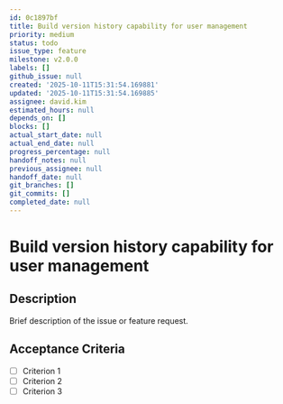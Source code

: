 ```yaml
---
id: 0c1897bf
title: Build version history capability for user management
priority: medium
status: todo
issue_type: feature
milestone: v2.0.0
labels: []
github_issue: null
created: '2025-10-11T15:31:54.169881'
updated: '2025-10-11T15:31:54.169885'
assignee: david.kim
estimated_hours: null
depends_on: []
blocks: []
actual_start_date: null
actual_end_date: null
progress_percentage: null
handoff_notes: null
previous_assignee: null
handoff_date: null
git_branches: []
git_commits: []
completed_date: null
---
```


# Build version history capability for user management

## Description

Brief description of the issue or feature request.

## Acceptance Criteria

- [ ] Criterion 1
- [ ] Criterion 2
- [ ] Criterion 3
